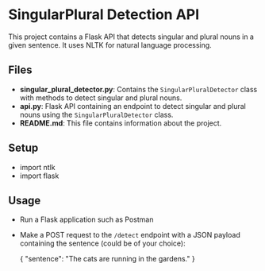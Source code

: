 # SingularPlural Detection API

This project contains a Flask API that detects singular and plural nouns in a given sentence. It uses NLTK for natural language processing.

## Files

- **singular_plural_detector.py**: Contains the `SingularPluralDetector` class with methods to detect singular and plural nouns.
- **api.py**: Flask API containing an endpoint to detect singular and plural nouns using the `SingularPluralDetector` class.
- **README.md**: This file contains information about the project.

## Setup

- import ntlk
- import flask

## Usage

- Run a Flask application such as Postman
- Make a POST request to the `/detect` endpoint with a JSON payload containing the sentence (could be of your choice):
  
    {
        "sentence": "The cats are running in the gardens."
    }
